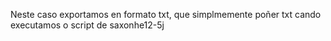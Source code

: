 Neste caso exportamos en formato txt, que simplmemente poñer txt cando executamos o script de saxonhe12-5j